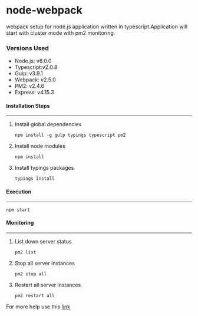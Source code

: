 # node-webpack
webpack setup for node.js application written in typescript.Application will start with cluster mode with pm2 monitoring.

### Versions Used
- Node.js: v6.0.0
- Typescript:v2.0.8
- Gulp: v3.9.1
- Webpack: v2.5.0
- PM2: v2.4.6
- Express: v4.15.3

#### Installation Steps
---
1. Install global dependencies
    ```
    npm install -g gulp typings typescript pm2
    ```
2. Install node modules
    ```
    npm install
    ```
3. Install typings packages
    ```
    typings install
    ```

#### Execution
---
    npm start

#### Monitoring
---
1. List down server status
    ```
    pm2 list
    ```
2. Stop all server instances
    ```
    pm2 stop all
    ```
3. Restart all server instances
    ```
    pm2 restart all
    ```
For more help use this [link](http://pm2.keymetrics.io/docs/usage/quick-start/#cheat-sheet)
